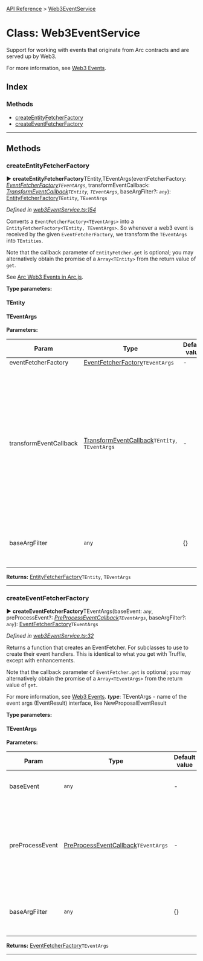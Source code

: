 [API Reference](../README.md) > [Web3EventService](../classes/Web3EventService.md)



# Class: Web3EventService


Support for working with events that originate from Arc contracts and are served up by Web3.

For more information, see [Web3 Events](/Events#web3events).

## Index

### Methods

* [createEntityFetcherFactory](Web3EventService.md#createEntityFetcherFactory)
* [createEventFetcherFactory](Web3EventService.md#createEventFetcherFactory)



---
## Methods
<a id="createEntityFetcherFactory"></a>

###  createEntityFetcherFactory

► **createEntityFetcherFactory**TEntity,TEventArgs(eventFetcherFactory: *[EventFetcherFactory](../#EventFetcherFactory)`TEventArgs`*, transformEventCallback: *[TransformEventCallback](../#TransformEventCallback)`TEntity`, `TEventArgs`*, baseArgFilter?: *`any`*): [EntityFetcherFactory](../#EntityFetcherFactory)`TEntity`, `TEventArgs`



*Defined in [web3EventService.ts:154](https://github.com/daostack/arc.js/blob/f343aa24/lib/web3EventService.ts#L154)*



Converts a `EventFetcherFactory<TEventArgs>` into a `EntityFetcherFactory<TEntity, TEventArgs>`. So whenever a web3 event is received by the given `EventFetcherFactory`, we transform the `TEventArgs` into `TEntities`.

Note that the callback parameter of `EntityFetcher.get` is optional; you may alternatively obtain the promise of a `Array<TEntity>` from the return value of `get`.

See [Arc Web3 Events in Arc.js](/Events#web3events).


**Type parameters:**

#### TEntity 
#### TEventArgs 
**Parameters:**

| Param | Type | Default value | Description |
| ------ | ------ | ------ | ------ |
| eventFetcherFactory | [EventFetcherFactory](../#EventFetcherFactory)`TEventArgs`  | - |   - |
| transformEventCallback | [TransformEventCallback](../#TransformEventCallback)`TEntity`, `TEventArgs`  | - |   Function to convert an instance of TEventArgs intothe promise of an instance of TEntity. If it returns `undefined` then no entityis returned for that event, so this is a programatic way in which eventscan be filtered. |
| baseArgFilter | `any`  |  {} |   arg filter to always merge into any supplied argFilter. |





**Returns:** [EntityFetcherFactory](../#EntityFetcherFactory)`TEntity`, `TEventArgs`





___

<a id="createEventFetcherFactory"></a>

###  createEventFetcherFactory

► **createEventFetcherFactory**TEventArgs(baseEvent: *`any`*, preProcessEvent?: *[PreProcessEventCallback](../#PreProcessEventCallback)`TEventArgs`*, baseArgFilter?: *`any`*): [EventFetcherFactory](../#EventFetcherFactory)`TEventArgs`



*Defined in [web3EventService.ts:32](https://github.com/daostack/arc.js/blob/f343aa24/lib/web3EventService.ts#L32)*



Returns a function that creates an EventFetcher<teventargs>. For subclasses to use to create their event handlers. This is identical to what you get with Truffle, except with enhancements.</teventargs>

Note that the callback parameter of `EventFetcher.get` is optional; you may alternatively obtain the promise of a `Array<TEventArgs>` from the return value of `get`.

For more information, see [Web3 Events](/Events#web3events).
*__type__*: TEventArgs - name of the event args (EventResult) interface, like NewProposalEventResult



**Type parameters:**

#### TEventArgs 
**Parameters:**

| Param | Type | Default value | Description |
| ------ | ------ | ------ | ------ |
| baseEvent | `any`  | - |   the event from the Truffle contract. |
| preProcessEvent | [PreProcessEventCallback](../#PreProcessEventCallback)`TEventArgs`  | - |   optionally supply this to modify the err and log arguments before they arepassed to the `get`/`watch` callback. |
| baseArgFilter | `any`  |  {} |   arg filter to always merge into any supplied argFilter. |





**Returns:** [EventFetcherFactory](../#EventFetcherFactory)`TEventArgs`





___


